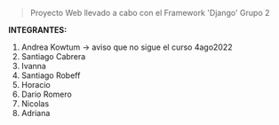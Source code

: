 > Proyecto Web llevado a cabo con el Framework 'Django'
> Grupo 2

**INTEGRANTES:**

1. Andrea Kowtum -> aviso que no sigue el curso 4ago2022
2. Santiago Cabrera
3. Ivanna
4. Santiago Robeff
5. Horacio
6. Dario Romero
7. Nicolas
8. Adriana
